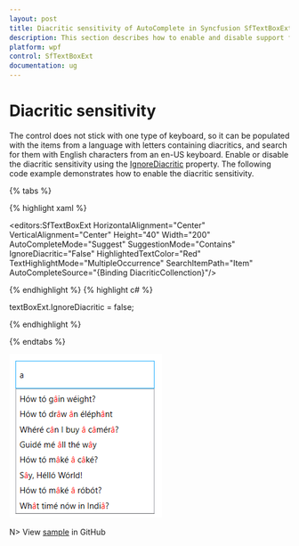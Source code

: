 ```yaml
---
layout: post
title: Diacritic sensitivity of AutoComplete in Syncfusion SfTextBoxExt.
description: This section describes how to enable and disable support for Diacritic Sensitivity in AutoComplete Control.
platform: wpf
control: SfTextBoxExt
documentation: ug
---
```


# Diacritic sensitivity

The control does not stick with one type of keyboard, so it can be populated with the items from a language with letters containing diacritics, and search for them with English characters from an en-US keyboard. Enable or disable the diacritic sensitivity using the [IgnoreDiacritic](https://help.syncfusion.com/cr/cref_files/wpf/Syncfusion.SfInput.Wpf~Syncfusion.Windows.Controls.Input.SfTextBoxExt~IgnoreDiacritic.html) property. The following code example demonstrates how to enable the diacritic sensitivity.

{% tabs %}

{% highlight xaml %}

<editors:SfTextBoxExt HorizontalAlignment="Center" 
                      VerticalAlignment="Center" 
                      Height="40"
                      Width="200"
                      AutoCompleteMode="Suggest"
                      SuggestionMode="Contains"
                      IgnoreDiacritic="False"
                      HighlightedTextColor="Red"
                      TextHighlightMode="MultipleOccurrence"
                      SearchItemPath="Item"
                      AutoCompleteSource="{Binding DiacriticCollenction}"/>

{% endhighlight %}
{% highlight c# %}

textBoxExt.IgnoreDiacritic = false;

{% endhighlight %}

{% endtabs %}

![Diacritic](Diacritic_Sensitivity_images/Diacritic.png)

N> View [sample](https://github.com/SyncfusionExamples/wpf-textboxext-examples/tree/master/Samples/Diacritic-sensitivity) in GitHub